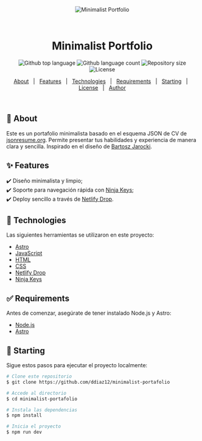 <div align="center" id="top"> 
  <img src="./.github/app.gif" alt="Minimalist Portfolio" />

  &#xa0;

  <!-- <a href="https://minimalistportafolio.netlify.app">Demo</a> -->
</div>

<h1 align="center">Minimalist Portfolio</h1>

<p align="center">
  <img alt="Github top language" src="https://img.shields.io/github/languages/top/ddiaz12/minimalist-portafolio?color=56BEB8">
  <img alt="Github language count" src="https://img.shields.io/github/languages/count/ddiaz12/minimalist-portafolio?color=56BEB8">
  <img alt="Repository size" src="https://img.shields.io/github/repo-size/ddiaz12/minimalist-portafolio?color=56BEB8">
  <img alt="License" src="https://img.shields.io/github/license/ddiaz12/minimalist-portafolio?color=56BEB8">
</p>

<p align="center">
  <a href="#dart-about">About</a> &#xa0; | &#xa0; 
  <a href="#sparkles-features">Features</a> &#xa0; | &#xa0;
  <a href="#rocket-technologies">Technologies</a> &#xa0; | &#xa0;
  <a href="#white_check_mark-requirements">Requirements</a> &#xa0; | &#xa0;
  <a href="#checkered_flag-starting">Starting</a> &#xa0; | &#xa0;
  <a href="#memo-license">License</a> &#xa0; | &#xa0;
  <a href="https://github.com/ddiaz12" target="_blank">Author</a>
</p>

<br>

## :dart: About ##

Este es un portafolio minimalista basado en el esquema JSON de CV de [jsonresume.org](https://jsonresume.org/schema). Permite presentar tus habilidades y experiencia de manera clara y sencilla. Inspirado en el diseño de [Bartosz Jarocki](https://github.com/BartoszJarocki/cv).

## :sparkles: Features ##

:heavy_check_mark: Diseño minimalista y limpio;\
:heavy_check_mark: Soporte para navegación rápida con [Ninja Keys](https://www.ninja-keys.com/);\
:heavy_check_mark: Deploy sencillo a través de [Netlify Drop](https://www.netlify.com/products/drop/).

## :rocket: Technologies ##

Las siguientes herramientas se utilizaron en este proyecto:

- [Astro](https://astro.build/)
- [JavaScript](https://developer.mozilla.org/es/docs/Web/JavaScript)
- [HTML](https://developer.mozilla.org/es/docs/Web/HTML)
- [CSS](https://developer.mozilla.org/es/docs/Web/CSS)
- [Netlify Drop](https://www.netlify.com/products/drop/)
- [Ninja Keys](https://www.ninja-keys.com/)

## :white_check_mark: Requirements ##

Antes de comenzar, asegúrate de tener instalado Node.js y Astro:

- [Node.js](https://nodejs.org/)
- [Astro](https://astro.build/)

## :checkered_flag: Starting ##

Sigue estos pasos para ejecutar el proyecto localmente:

```bash
# Clone este repositorio
$ git clone https://github.com/ddiaz12/minimalist-portafolio

# Accede al directorio
$ cd minimalist-portafolio

# Instala las dependencias
$ npm install

# Inicia el proyecto
$ npm run dev
